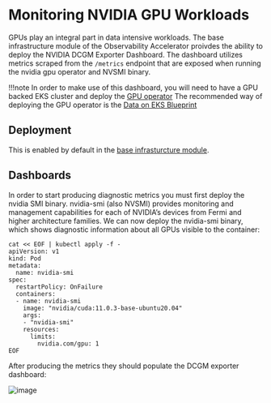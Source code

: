# Monitoring NVIDIA GPU Workloads

GPUs play an integral part in data intensive workloads. The base infrastructure module of the Observability Accelerator proivdes the ability to deploy the NVIDIA DCGM Exporter Dashboard.
The dashboard utilizes metrics scraped from the `/metrics` endpoint that are exposed when running the nvidia gpu operator and NVSMI binary.

!!!note
    In order to make use of this dashboard, you will need to have a GPU backed EKS cluster and deploy the [GPU operator](https://docs.nvidia.com/datacenter/cloud-native/gpu-operator/latest/amazon-eks.html)
    The recommended way of deploying the GPU operator is the [Data on EKS Blueprint](https://github.com/aws-ia/terraform-aws-eks-data-addons/blob/main/nvidia-gpu-operator.tf)

## Deployment

This is enabled by default in the [base infrasturcture module](https://aws-observability.github.io/terraform-aws-observability-accelerator/eks/).

## Dashboards

In order to start producing diagnostic metrics you must first deploy the nvidia SMI binary. nvidia-smi (also NVSMI) provides monitoring and management capabilities for each of NVIDIA’s devices from Fermi and higher architecture families. We can now deploy the nvidia-smi binary, which shows diagnostic information about all GPUs visible to the container:

```
cat << EOF | kubectl apply -f -
apiVersion: v1
kind: Pod
metadata:
  name: nvidia-smi
spec:
  restartPolicy: OnFailure
  containers:
  - name: nvidia-smi
    image: "nvidia/cuda:11.0.3-base-ubuntu20.04"
    args:
    - "nvidia-smi"
    resources:
      limits:
        nvidia.com/gpu: 1
EOF
```
After producing the metrics they should populate the DCGM exporter dashboard:

![image](https://github.com/aws-observability/terraform-aws-observability-accelerator/assets/97046295/66e8ae83-3a78-48b8-a9fc-4460a5a4d173)



